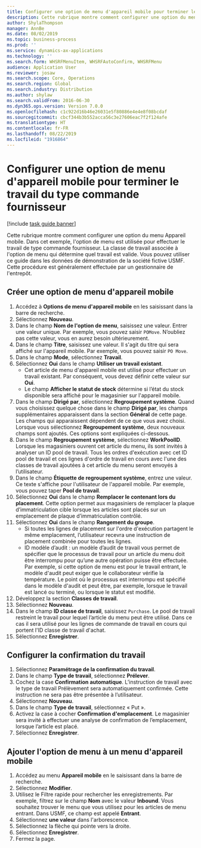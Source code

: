 ```yaml
---
title: Configurer une option de menu d'appareil mobile pour terminer le travail du type commande fournisseur
description: Cette rubrique montre comment configurer une option du menu Appareil mobile.
author: ShylaThompson
manager: AnnBe
ms.date: 08/02/2019
ms.topic: business-process
ms.prod: ''
ms.service: dynamics-ax-applications
ms.technology: ''
ms.search.form: WHSRFMenuItem, WHSRFAutoConfirm, WHSRFMenu
audience: Application User
ms.reviewer: josaw
ms.search.scope: Core, Operations
ms.search.region: Global
ms.search.industry: Distribution
ms.author: shylaw
ms.search.validFrom: 2016-06-30
ms.dyn365.ops.version: Version 7.0.0
ms.openlocfilehash: c1c922d16b46e26031e5f80886e4e4e8f08bcdaf
ms.sourcegitcommit: cbcf344b3b552acca56c3e27606eac7f2f124afe
ms.translationtype: HT
ms.contentlocale: fr-FR
ms.lasthandoff: 08/22/2019
ms.locfileid: "1916864"
---
```

# <a name="set-up-a-mobile-device-menu-item-for-completing-work-of-type-purchase-order"></a>Configurer une option de menu d'appareil mobile pour terminer le travail du type commande fournisseur

[!include [task guide banner](../../includes/task-guide-banner.md)]

Cette rubrique montre comment configurer une option du menu Appareil mobile. Dans cet exemple, l'option de menu est utilisée pour effectuer le travail de type commande fournisseur. La classe de travail associée à l'option de menu qui détermine quel travail est valide. Vous pouvez utiliser ce guide dans les données de démonstration de la société fictive USMF. Cette procédure est généralement effectuée par un gestionnaire de l'entrepôt.


## <a name="create-a-mobile-device-menu-item"></a>Créer une option de menu d'appareil mobile
1. Accédez à **Options de menu d'appareil mobile** en les saisissant dans la barre de recherche.
2. Sélectionnez **Nouveau**.
3. Dans le champ **Nom de l'option de menu**, saisissez une valeur. Entrer une valeur unique. Par exemple, vous pouvez saisir `POMove`. N’oubliez pas cette valeur, vous en aurez besoin ultérieurement.  
4. Dans le champ **Titre**, saisissez une valeur. Il s'agit du titre qui sera affiché sur l'appareil mobile. Par exemple, vous pouvez saisir `PO Move`.  
5. Dans le champ **Mode**, sélectionnez **Travail**.
6. Sélectionnez **Oui** dans le champ **Utiliser un travail existant**.
    - Cet article de menu d'appareil mobile est utilisé pour effectuer un travail existant. Par conséquent, vous devez définir cette valeur sur **Oui**.  
    - Le champ **Afficher le statut de stock** détermine si l’état du stock disponible sera affiché pour le magasinier sur l'appareil mobile.  
7. Dans le champ **Dirigé par**, sélectionnez **Regroupement système**. Quand vous choisissez quelque chose dans le champ **Dirigé par**, les champs supplémentaires apparaissent dans la section **Général** de cette page. Les champs qui apparaissent dépendent de ce que vous avez choisi. Lorsque vous sélectionnez **Regroupement système**, deux nouveaux champs sont ajoutés. Ces options sont expliquées ci-dessous.  
8. Dans le champ **Regroupement système**, sélectionnez **WorkPoolID**. Lorsque les magasiniers ouvrent cet article du menu, ils sont invités à analyser un ID pool de travail. Tous les ordres d'exécution avec cet ID pool de travail et ces lignes d'ordre de travail en cours avec l'une des classes de travail ajoutées à cet article du menu seront envoyés à l’utilisateur.  
9. Dans le champ **Étiquette de regroupement système**, entrez une valeur. Ce texte s'affiche pour l'utilisateur de l'appareil mobile. Par exemple, vous pouvez taper **Pool de travail**.  
10. Sélectionnez **Oui** dans le champ **Remplacer le contenant lors du placement**. Cette option permet aux magasiniers de remplacer la plaque d’immatriculation cible lorsque les articles sont placés sur un emplacement de plaque d’immatriculation contrôlé.  
11. Sélectionnez **Oui** dans le champ **Rangement du groupe**.
    - Si toutes les lignes de placement sur l'ordre d'exécution partagent le même emplacement, l’utilisateur recevra une instruction de placement combinée pour toutes les lignes. 
    - ID modèle d’audit : un modèle d’audit de travail vous permet de spécifier que le processus de travail pour un article du menu doit être interrompu pour qu’une autre opération puisse être effectuée. Par exemple, si cette option de menu est pour le travail entrant, le modèle d'audit peut exiger que le collaborateur vérifie la température. Le point où le processus est interrompu est spécifié dans le modèle d'audit et peut être, par exemple, lorsque le travail est lancé ou terminé, ou lorsque le statut est modifié.  
12. Développez la section **Classes de travail**.
13. Sélectionnez **Nouveau**.
14. Dans le champ **ID classe de travail**, saisissez `Purchase`. Le pool de travail restreint le travail pour lequel l’article du menu peut être utilisé. Dans ce cas il sera utilisé pour les lignes de commande de travail en cours qui portent l'ID classe de travail d'achat.  
15. Sélectionnez **Enregistrer**.

## <a name="set-up-work-confirmation"></a>Configurer la confirmation du travail
1. Sélectionnez **Paramétrage de la confirmation du travail**.
2. Dans le champ **Type de travail**, sélectionnez **Prélever**.
3. Cochez la case **Confirmation automatique**. L’instruction de travail avec le type de travail Prélèvement sera automatiquement confirmée. Cette instruction ne sera pas être présentée à l’utilisateur.  
4. Sélectionnez **Nouveau**.
5. Dans le champ **Type de travail**, sélectionnez « Put ».
6. Activez la case à cocher **Confirmation d'emplacement**. Le magasinier sera invité à effectuer une analyse de confirmation de l’emplacement, lorsque l’article est placé.  
7. Sélectionnez **Enregistrer**.

## <a name="add-the-menu-item-to-a-mobile-device-menu"></a>Ajouter l'option de menu à un menu d'appareil mobile
1. Accédez au menu **Appareil mobile** en le saisissant dans la barre de recherche.
2. Sélectionnez **Modifier**.
3. Utilisez le Filtre rapide pour rechercher les enregistrements. Par exemple, filtrez sur le champ **Nom** avec le valeur **Inbound**. Vous souhaitez trouver le menu que vous utilisez pour les articles de menu entrant. Dans USMF, ce champ est appelé **Entrant**.  
4. Sélectionnez **une valeur** dans l'arborescence.
5. Sélectionnez la flèche qui pointe vers la droite.
6. Sélectionnez **Enregistrer**.
7. Fermez la page.
